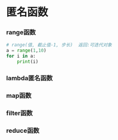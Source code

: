 # 匿名函数
### range函数
```python
# range(值, 截止值-1, 步长)  返回:可迭代对象
a = range(1,10)
for i in a:
    print(i)
```
### lambda匿名函数
### map函数
### filter函数
### reduce函数